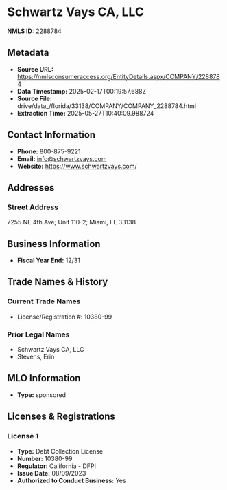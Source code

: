 # Schwartz Vays CA, LLC

**NMLS ID:** 2288784

## Metadata
- **Source URL:** https://nmlsconsumeraccess.org/EntityDetails.aspx/COMPANY/2288784
- **Data Timestamp:** 2025-02-17T00:19:57.688Z
- **Source File:** drive/data_/florida/33138/COMPANY/COMPANY_2288784.html
- **Extraction Time:** 2025-05-27T10:40:09.988724

## Contact Information
- **Phone:** 800-875-9221
- **Email:** info@schwartzvays.com
- **Website:** https://www.schwartzvays.com/

## Addresses
### Street Address
7255 NE 4th Ave; Unit 110-2; Miami, FL 33138

## Business Information
- **Fiscal Year End:** 12/31

## Trade Names & History
### Current Trade Names
- License/Registration #: 10380-99

### Prior Legal Names
- Schwartz Vays CA, LLC
- Stevens, Erin

## MLO Information
- **Type:** sponsored

## Licenses & Registrations

### License 1
- **Type:** Debt Collection License
- **Number:** 10380-99
- **Regulator:** California - DFPI
- **Issue Date:** 08/09/2023
- **Authorized to Conduct Business:** Yes
